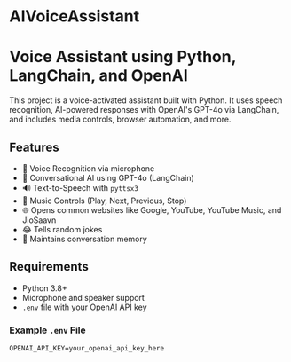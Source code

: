 
# AIVoiceAssistant

# Voice Assistant using Python, LangChain, and OpenAI

This project is a voice-activated assistant built with Python. It uses speech recognition, AI-powered responses with OpenAI's GPT-4o via LangChain, and includes media controls, browser automation, and more.

## Features

- 🎤 Voice Recognition via microphone
- 💬 Conversational AI using GPT-4o (LangChain)
- 🔊 Text-to-Speech with `pyttsx3`
- 🎵 Music Controls (Play, Next, Previous, Stop)
- 🌐 Opens common websites like Google, YouTube, YouTube Music, and JioSaavn
- 😂 Tells random jokes
- 🧠 Maintains conversation memory

## Requirements

- Python 3.8+
- Microphone and speaker support
- `.env` file with your OpenAI API key

### Example `.env` File

```env
OPENAI_API_KEY=your_openai_api_key_here
